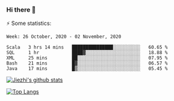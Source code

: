 ### Hi there 👋

⚡ Some statistics:

<!--START_SECTION:waka-->
```text
Week: 26 October, 2020 - 02 November, 2020

Scala   3 hrs 14 mins   ███████████████░░░░░░░░░░   60.65 % 
SQL     1 hr            ████▓░░░░░░░░░░░░░░░░░░░░   18.88 % 
XML     25 mins         ██░░░░░░░░░░░░░░░░░░░░░░░   07.95 % 
Bash    21 mins         █▓░░░░░░░░░░░░░░░░░░░░░░░   06.57 % 
Java    17 mins         █▒░░░░░░░░░░░░░░░░░░░░░░░   05.45 % 
```
<!--END_SECTION:waka-->

[![Jiezhi's github stats](https://github-readme-stats.vercel.app/api?username=Jiezhi&show_icons=true)](https://github.com/Jiezhi/github-readme-stats)

[![Top Langs](https://github-readme-stats.vercel.app/api/top-langs/?username=Jiezhi&hide=javascript,html)](https://github.com/Jiezhi/github-readme-stats)
<!--
**Jiezhi/Jiezhi** is a ✨ _special_ ✨ repository because its `README.md` (this file) appears on your GitHub profile.

Here are some ideas to get you started:

- 🔭 I’m currently working on ...
- 🌱 I’m currently learning ...
- 👯 I’m looking to collaborate on ...
- 🤔 I’m looking for help with ...
- 💬 Ask me about ...
- 📫 How to reach me: ...
- 😄 Pronouns: ...
- ⚡ Fun fact: ...
-->

